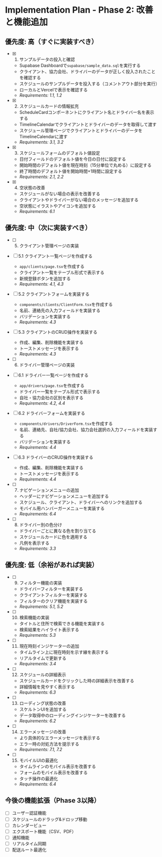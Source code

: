 # Implementation Plan - Phase 2: 改善と機能追加

## 優先度: 高（すぐに実装すべき）

- [x] 1. サンプルデータの投入と確認






  - Supabase Dashboardで`supabase/sample_data.sql`を実行する
  - クライアント、協力会社、ドライバーのデータが正しく投入されたことを確認する
  - スケジュールのサンプルデータを投入する（コメントアウト部分を実行）
  - ローカルとVercelで表示を確認する
  - _Requirements: 1.1, 1.2_

- [x] 2. スケジュールカードの情報拡充



  - ScheduleCardコンポーネントにクライアント名とドライバー名を表示する
  - TimelineCalendarでクライアントとドライバーのデータを取得して渡す
  - スケジュール管理ページでクライアントとドライバーのデータをTimelineCalendarに渡す
  - _Requirements: 3.1, 3.2_

- [x] 3. スケジュールフォームのデフォルト値設定



  - 日付フィールドのデフォルト値を今日の日付に設定する
  - 開始時間のデフォルト値を現在時刻（15分単位で丸める）に設定する
  - 終了時間のデフォルト値を開始時間+1時間に設定する
  - _Requirements: 2.1, 2.2_

- [x] 4. 空状態の改善



  - スケジュールがない場合の表示を改善する
  - クライアントやドライバーがない場合のメッセージを追加する
  - 空状態にイラストやアイコンを追加する
  - _Requirements: 6.1_

## 優先度: 中（次に実装すべき）

- [ ] 5. クライアント管理ページの実装
- [ ] 5.1 クライアント一覧ページを作成する
  - `app/clients/page.tsx`を作成する
  - クライアント一覧をテーブル形式で表示する
  - 新規登録ボタンを追加する
  - _Requirements: 4.1, 4.3_

- [ ] 5.2 クライアントフォームを実装する
  - `components/clients/ClientForm.tsx`を作成する
  - 名前、連絡先の入力フィールドを実装する
  - バリデーションを実装する
  - _Requirements: 4.3_

- [ ] 5.3 クライアントのCRUD操作を実装する
  - 作成、編集、削除機能を実装する
  - トーストメッセージを表示する
  - _Requirements: 4.3_

- [ ] 6. ドライバー管理ページの実装
- [ ] 6.1 ドライバー一覧ページを作成する
  - `app/drivers/page.tsx`を作成する
  - ドライバー一覧をテーブル形式で表示する
  - 自社・協力会社の区別を表示する
  - _Requirements: 4.2, 4.4_

- [ ] 6.2 ドライバーフォームを実装する
  - `components/drivers/DriverForm.tsx`を作成する
  - 名前、連絡先、自社/協力会社、協力会社選択の入力フィールドを実装する
  - バリデーションを実装する
  - _Requirements: 4.4_

- [ ] 6.3 ドライバーのCRUD操作を実装する
  - 作成、編集、削除機能を実装する
  - トーストメッセージを表示する
  - _Requirements: 4.4_

- [ ] 7. ナビゲーションメニューの追加
  - ヘッダーにナビゲーションメニューを追加する
  - スケジュール、クライアント、ドライバーへのリンクを追加する
  - モバイル用ハンバーガーメニューを実装する
  - _Requirements: 6.4_

- [ ] 8. ドライバー別の色分け
  - ドライバーごとに異なる色を割り当てる
  - スケジュールカードに色を適用する
  - 凡例を表示する
  - _Requirements: 3.3_

## 優先度: 低（余裕があれば実装）

- [ ] 9. フィルター機能の実装
  - ドライバーフィルターを実装する
  - クライアントフィルターを実装する
  - フィルターのクリア機能を実装する
  - _Requirements: 5.1, 5.2_

- [ ] 10. 検索機能の実装
  - タイトルと住所で検索できる機能を実装する
  - 検索結果をハイライト表示する
  - _Requirements: 5.3_

- [ ] 11. 現在時刻インジケーターの追加
  - タイムライン上に現在時刻を示す線を表示する
  - リアルタイムで更新する
  - _Requirements: 3.4_

- [ ] 12. スケジュールの詳細表示
  - スケジュールカードをクリックした時の詳細表示を改善する
  - 詳細情報を見やすく表示する
  - _Requirements: 6.3_

- [ ] 13. ローディング状態の改善
  - スケルトンUIを追加する
  - データ取得中のローディングインジケーターを改善する
  - _Requirements: 6.2_

- [ ] 14. エラーメッセージの改善
  - より具体的なエラーメッセージを表示する
  - エラー時の対処方法を提示する
  - _Requirements: 7.1, 7.2_

- [ ] 15. モバイルUIの最適化
  - タイムラインのモバイル表示を改善する
  - フォームのモバイル表示を改善する
  - タッチ操作の最適化
  - _Requirements: 6.4_

## 今後の機能拡張（Phase 3以降）

- [ ] ユーザー認証機能
- [ ] スケジュールのドラッグ&ドロップ移動
- [ ] カレンダービュー
- [ ] エクスポート機能（CSV、PDF）
- [ ] 通知機能
- [ ] リアルタイム同期
- [ ] 配送ルート最適化
